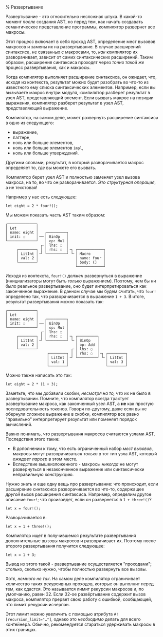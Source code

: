 % Развертывание

Развертывание - это относительно несложная штука. В какой-то момент *после*
создания AST, но перед тем, как начать создавать семантическое представление
программы, компилятор развернет все макросы.

Этот процесс включает в себя проход AST, определение мест вызовов макросов и
замены их на развертывание. В случае расширений синтаксиса, не связанных с
макросами, то, *как* компилятор их разворачивает, зависит от самих
синтаксических расширений. Таким образом, расширения синтаксиса проходят через
*точно такой же* процесс развертывания, как и макросы.

Когда компилятор выполняет расширение синтаксиса, он ожидает, что, исходя из
контекста, результат можно будет разобрать во что-то из известного ему списка
синтаксических элементов. Например, если вы вызываете макрос внутри модуля,
компилятор разберет результат в узел AST, представляющий элемент. Если вызвать
макрос на позиции выражения, компилятор разберет результат в узел AST,
представляющий выражение.

Компилятор, на самом деле, может развернуть расширение синтаксиса в одно из
следующего:

* выражение,
* паттерн,
* ноль или больше элементов,
* ноль или больше элементов `impl`,
* ноль или больше утверждений.

Другими словами, результат, в который разворачивается макрос определяет то,
*где* вы можете его вызвать.

Компилятор берет узел AST и полностью заменяет узел вызова макроса, на то, во
что он разворачивается. *Это структурная операция*, а не текстовая!

Например у нас есть следующее:

```ignore
let eight = 2 * four!();
```

Мы можем показать часть AST таким образом:

```text
┌─────────────┐
│ Let         │
│ name: eight │   ┌─────────┐
│ init: ◌     │╶─╴│ BinOp   │
└─────────────┘   │ op: Mul │
                ┌╴│ lhs: ◌  │
     ┌────────┐ │ │ rhs: ◌  │╶┐ ┌────────────┐
     │ LitInt │╶┘ └─────────┘ └╴│ Macro      │
     │ val: 2 │                 │ name: four │
     └────────┘                 │ body: ()   │
                                └────────────┘
```

Исходя из контекста, `four!()` *должен* развернуться в выражение (инициализаторы
могут быть *только* выражением). Поэтому, чем бы ни было реальное развертывание,
оно будет интерпретироваться как законченное выражение. В данном случае мы будем
считать, что `four!` определено так, что разворачивается в выражение `1 + 3`.  В
итоге, результат развертывания можно показать так:

```text
┌─────────────┐
│ Let         │
│ name: eight │   ┌─────────┐
│ init: ◌     │╶─╴│ BinOp   │
└─────────────┘   │ op: Mul │
                ┌╴│ lhs: ◌  │
     ┌────────┐ │ │ rhs: ◌  │╶┐ ┌─────────┐
     │ LitInt │╶┘ └─────────┘ └╴│ BinOp   │
     │ val: 2 │                 │ op: Add │
     └────────┘               ┌╴│ lhs: ◌  │
                   ┌────────┐ │ │ rhs: ◌  │╶┐ ┌────────┐
                   │ LitInt │╶┘ └─────────┘ └╴│ LitInt │
                   │ val: 1 │                 │ val: 3 │
                   └────────┘                 └────────┘
```

Можно также написать это так:

```ignore
let eight = 2 * (1 + 3);
```

Заметьте, что мы добавили скобки, *несмотря на то, что* их не было в
развертывании. Помните, что компилятор всегда трактует развертывание макроса,
как законченный узел AST, а **не** как простую последовательность токенов.
Говоря по-другому, даже если вы не обернули сложное выражение в скобки,
компилятор все равно "правильно" интерпретирует результат или поменяет порядок
вычислений.

Важно понимать, что развертывания макросов считаются узлами AST. Последствия
этого такие:

* В дополнении к тому, что есть ограниченный набор *мест вызовов*, макросы могут
 разворачиваться *только* в тот тип узла AST, который *ожидает парсер* в этом
 месте. 
* Вследствие вышеизложенного - макросы *никогда* не могут развернуться в
 незаконченное выражение или синтаксически неправильную конструкцию.

Нужно знать и еще одну вещь про развертывание: что происходит, если расширение
синтаксиса разворачивается во что-то, содержащее  *другой* вызов расширения
синтаксиса. Например, определим другое описание `four!`; что произойдет, если он
развернется в `1 + three!()`?

```ignore
let x = four!();
```

Разворачивается в:

```ignore
let x = 1 + three!();
```

Компилятор ищет в получившемся результате развертывания дополнительные вызовы
макросов и разворачивает их. Поэтому после второго развертывания получится
следующее:

```ignore
let x = 1 + 3;
```

Вывод из этого такой - развертывание осуществляется "проходами"; столько,
сколько нужно, чтобы полностью развернуть все вызовы.

Хотя, *немного не так*.  На самом деле компилятор ограничивает количество таких
рекурсивных проходов, которые он выполнит перед тем, как сдастся. Это называется
лимит рекурсии макросов и, по умолчанию, равен 32. Если 32-ое развёртывание
содержит вызов макроса, компилятор прервет свою работу с ошибкой, сообщающей,
что лимит рекурсии исчерпан.

Этот лимит можно увеличить с помощью атрибута `#![recursion_limit="…"]`, однако
это *необходимо* делать для всего контейнера. Обычно, рекомендуется стараться
удерживать макросы в этих границах.
